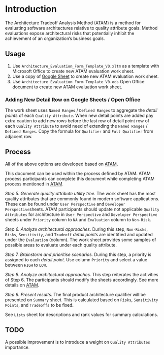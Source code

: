 # Introduction

The Architecture Tradeoff Analysis Method (ATAM) is a method for evaluating software architectures relative to quality attribute goals.
Method evaluations expose architectural risks that potentially inhibit the achievement of an organization’s business goals.

## Usage

1. Use `Architecture_Evaluation_Form_Template_V0.xltm` as a template with Microsoft Office to create new ATAM evaluation work sheet.
2. Use a copy of [Google Sheet](https://drive.google.com/file/d/1csupqoVZB6Gs2Uv4THGreZeTOnarG4KO/view?usp=sharing) to create new ATAM evaluation work sheet.
3. Use `Architecture_Evaluation_Form_Template_V0.ods` Open Office document to create new ATAM evaluation work sheet.

### Adding New Detail Row on Google Sheets / Open Office

The work sheet uses `Named Ranges` / `Defined Ranges` to aggregate the *detail points* of each `Quality Attribute`. When new detail points are added pay extra caution to add new rows before the last row of detail point row of each `Quality Attribute` to avoid need of extending the `Named Ranges` / `Defined Ranges`.
Copy the formula for `Qualifier` and `Full Qualifier` from adjacent row.

## Process

All of the above options are developed based on [ATAM](https://resources.sei.cmu.edu/library/asset-view.cfm?assetid=513908).

This document can be used within the process defined by ATAM. ATAM process participants can complete this document while completing ATAM process mentioned in [ATAM](https://resources.sei.cmu.edu/library/asset-view.cfm?assetid=513908).

_Step 5. Generate quality attribute utility tree._ The work sheet has the most quality attributes that are commonly found in modern software applications. These can be found under `User Perspective` and `Developer Perspective`sheets. ATAM participants should update not applicable `Quality Attributes` for architecture in `User Perspective` and `Developer Perspective` sheets under `Priority` column to `NA` and `Evaluation` column to `Non-Risk`.

_Step 6. Analyze architectural approaches._ During this step, `Non-Risks`, `Risks`, `Sensitivity`, and `Tradeoff` *detail points* are identified and updated under the `Evaluation` (column). The work sheet provides some samples of possible areas to evaluate under each quality attribute.

_Step 7. Brainstorm and prioritise scenarios._ During this step, a priority is assigned to each *detail point*. Use column `Priority` and select a value between `HIGH` to `LOW`.

_Step 8. Analyze architectural approaches._ This step reiterates the activities of Step 6. The participants should modify the sheets accordingly. See more details on [ATAM](https://resources.sei.cmu.edu/library/asset-view.cfm?assetid=513908).

_Step 9. Present results._ The final product architecture qualifier will be presented on `Summary` sheet. This is calculated based on `Risks`, `Sensitivity Points`, and `Tradeoffs` to be fixed.

See `Lists` sheet for descriptions and rank values for summary calculations.

## TODO

A possible improvement is to introduce a weight on `Quality Attributes` importance.
